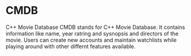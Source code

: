 # CMDB
 C++ Movie Database
CMDB stands for C++ Movie Database. It contains information like name, year ratring and sysnopsis and directors of the movie. Users can create new accounts and maintain watchlists while playing around with other differnt features available.
